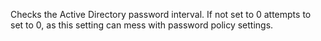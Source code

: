 Checks the Active Directory password interval.  If not set to 0 attempts to set to 0, as this setting can mess with password policy settings.
